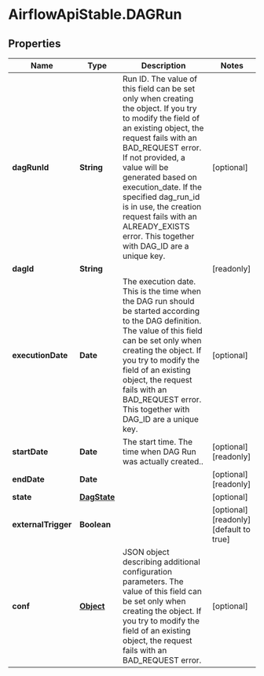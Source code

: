 # AirflowApiStable.DAGRun

## Properties

Name | Type | Description | Notes
------------ | ------------- | ------------- | -------------
**dagRunId** | **String** | Run ID. The value of this field can be set only when creating the object. If you try to modify the field of an existing object, the request fails with an BAD_REQUEST error. If not provided, a value will be generated based on execution_date. If the specified dag_run_id is in use, the creation request fails with an ALREADY_EXISTS error. This together with DAG_ID are a unique key.  | [optional] 
**dagId** | **String** |  | [readonly] 
**executionDate** | **Date** | The execution date. This is the time when the DAG run should be started according to the DAG definition. The value of this field can be set only when creating the object. If you try to modify the field of an existing object, the request fails with an BAD_REQUEST error. This together with DAG_ID are a unique key.  | [optional] 
**startDate** | **Date** | The start time. The time when DAG Run was actually created..  | [optional] [readonly] 
**endDate** | **Date** |  | [optional] [readonly] 
**state** | [**DagState**](DagState.md) |  | [optional] 
**externalTrigger** | **Boolean** |  | [optional] [readonly] [default to true]
**conf** | [**Object**](.md) | JSON object describing additional configuration parameters. The value of this field can be set only when creating the object. If you try to modify the field of an existing object, the request fails with an BAD_REQUEST error.  | [optional] 


